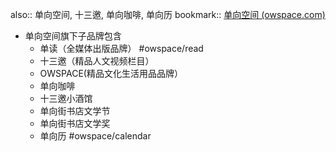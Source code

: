 also:: 单向空间, 十三邀, 单向咖啡, 单向历
bookmark:: [单向空间 (owspace.com)](https://www.owspace.com/)
  - 单向空间旗下子品牌包含
    - 单读（全媒体出版品牌） #owspace/read
    - 十三邀（精品人文视频栏目）
    - OWSPACE(精品文化生活用品品牌）
    - 单向咖啡
    - 十三邀小酒馆
    - 单向街书店文学节
    - 单向街书店文学奖
    - 单向历 #owspace/calendar